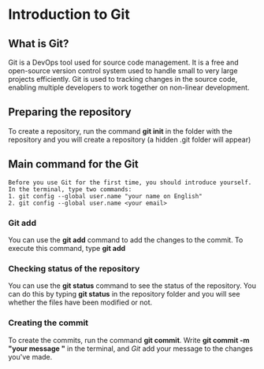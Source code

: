 # Introduction to Git

## What is Git?
Git is a DevOps tool used for source code management. It is a free and open-source version control system used to handle small to very large projects efficiently. Git is used to tracking changes in the source code, enabling multiple developers to work together on non-linear development.

## Preparing the repository
To create a repository, run the command **git init** in the folder with the repository and you will create a repository (a hidden .git folder will appear)

## Main command for the Git
    Before you use Git for the first time, you should introduce yourself. In the terminal, type two commands:
    1. git config --global user.name "your name on English"
    2. git config --global user.name <your email>

### Git add
You can use the **git add** command to add the changes to the commit. To execute this command, type **git add <file name>**

### Checking status of the repository
You can use the **git status** command to see the status of the repository. You can do this by typing **git status** in the repository folder and you will see whether the files have been modified or not.

### Creating the commit
To create the commits, run the command **git commit**. Write **git commit -m "your message "** in the terminal, and *Git* add your message to the changes you've made.